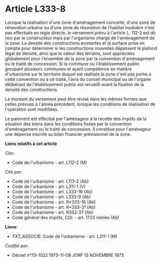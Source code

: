# Article L333-8

Lorsque la réalisation d'une zone d'aménagement concerté, d'une zone de rénovation urbaine ou d'une zone de résorption de
l'habitat insalubre n'est pas effectuée en régie directe, le versement prévu à l'article L. 112-2 est dû non par le
constructeur mais par l'organisme chargé de l'aménagement de la zone. La densité des constructions existantes et la surface
prise en compte pour déterminer si les constructions nouvelles dépassent le plafond légal de densité, ainsi que la valeur des
terrains, sont appréciées globalement pour l'ensemble de la zone par la convention d'aménagement ou le traité de concession.
Si la commune ou l'établissement public groupant plusieurs communes et ayant compétence en matière d'urbanisme sur le
territoire duquel est réalisée la zone n'est pas partie à cette convention ou à ce traité, l'avis du conseil municipal ou de
l'organe délibérant de l'établissement public est recueilli avant la fixation de la densité des constructions.

Le montant du versement peut être révisé dans les mêmes formes que celles prévues à l'alinéa précédent, lorsque les
conditions de réalisation de l'opération sont modifiées.

Le paiement est effectué par l'aménageur à la recette des impôts de la situation des biens dans les conditions fixées par la
convention d'aménagement ou le traité de concession. Il constitue pour l'aménageur une dépense inscrite au bilan financier
prévisionnel de la zone.

**Liens relatifs à cet article**

_Cite_:

  - Code de l'urbanisme - art. L112-2 (M)

_Cité par_:

  - Code de l'urbanisme - art. L113-2 (Ab)
  - Code de l'urbanisme - art. L311-1 (V)
  - Code de l'urbanisme - art. L333-16 (Ab)
  - Code de l'urbanisme - art. L333-9 (Ab)
  - Code de l'urbanisme - art. R*333-16 (Ab)
  - Code de l'urbanisme - art. R*333-31 (Ab)
  - Code de l'urbanisme - art. R332-37 (Ab)
  - Code général des impôts, CGI. - art. 1723 nonies (Ab)

**Liens**:

  - TXT_ASSOCIE: Code de l'urbanisme - art. L311-1 (M)

_Codifié par_:

  - Décret n°73-1022 1973-11-08 JORF 13 NOVEMBRE 1973
